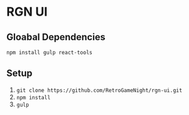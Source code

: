 # RGN UI

## Gloabal Dependencies

`npm install gulp react-tools`

## Setup

1. `git clone https://github.com/RetroGameNight/rgn-ui.git`
2. `npm install`
3. `gulp`
